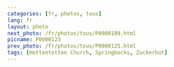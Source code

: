 ```yaml
---
categories: [fr, photos, tous]
lang: fr
layout: photo
next_photo: /fr/photos/tous/P0000109.html
picname: P0000123
prev_photo: /fr/photos/tous/P0000125.html
tags: [Hottentotten Church, Springbocks, Zuckerhut]
---
```

